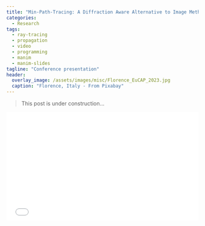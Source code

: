 ```yaml
---
title: "Min-Path-Tracing: A Diffraction Aware Alternative to Image Method in Ray Tracing - EuCAP 2023"
categories:
  - Research
tags:
  - ray-tracing
  - propagation
  - video
  - programming
  - manim
  - manim-slides
tagline: "Conference presentation"
header:
  overlay_image: /assets/images/misc/Florence_EuCAP_2023.jpg
  caption: "Florence, Italy - From Pixabay"
---
```


> This post is under construction...


<div style="position:relative;padding-bottom:56.25%;">
    <!-- 56.25 comes from aspect ratio of 16:9, change this accordingly -->
    <iframe
        style="width:100%;height:100%;position:absolute;left:0px;top:0px;"
        frameborder="0"
        width="100%"
        height="100%"
        allowfullscreen
        allow="autoplay"
        src="/assets/slides/2023-03-eucap-presentation.html">
    </iframe>
</div>
